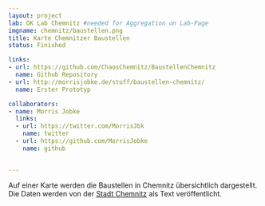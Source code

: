 ```yaml
---
layout: project
lab: OK Lab Chemnitz #needed for Aggregation on Lab-Page
imgname: chemnitz/baustellen.png
title: Karte Chemnitzer Baustellen
status: Finished

links:
- url: https://github.com/ChaosChemnitz/BaustellenChemnitz
  name: Github Repository
- url: http://morrisjobke.de/stuff/baustellen-chemnitz/
  name: Erster Prototyp

collaborators:
- name: Morris Jobke
  links:
  - url: https://twitter.com/MorrisJbk
    name: twitter
  - url: https://github.com/MorrisJobke
    name: github


---
```


Auf einer Karte werden die Baustellen in Chemnitz übersichtlich dargestellt. Die Daten werden von der [Stadt Chemnitz][] als Text veröffentlicht.

[Stadt Chemnitz]: http://www.chemnitz.de/chemnitz/de/aktuelles/baustellenservice/index.itl
